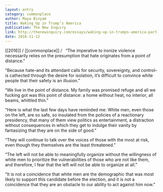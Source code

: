 ```yaml
---
layout: entry
category: commonplace
author: Maya Binyam
title: Waking Up in Trump’s America
publication: The New Inquiry
link: http://thenewinquiry.com/essays/waking-up-in-trumps-america-part-1/
date: 2016-11-12
---
```


[[2016]] / [[commonplace]] / 
 
“The imperative to ironize violence necessarily relies on the presumption that hate originates from a point of distance.”

“Because hate–and its attendant calls for security, sovereignty, and control–is cathected through the desire for isolation, it’s difficult to convince white people that their safety is an illusion.”

“We live in the point of distance. My family was promised refuge and all we fucking got was this point of distance: a home without heat, no interior, all beams, whittled thin.”

“Here is what the last few days have reminded me: White men, even those on the left, are so safe, so insulated from the policies of a reactionary presidency, that many of them view politics as entertainment, a distraction without consequences in which they get to indulge their vanity by fantasizing that they are on the side of good.”

“They will continue to talk over the voices of those with the most at risk, even though they themselves are the least threatened.”

“The left will not be able to meaningfully organize without the willingness of white men to prioritize the vulnerabilities of those who are not like them, and therefore, I fear that the left will not be able to organize at all.”

“It is not a coincidence that white men are the demographic that was most likely to support this candidate before the election, and it is not a coincidence that they are an obstacle to our ability to act against him now.”
